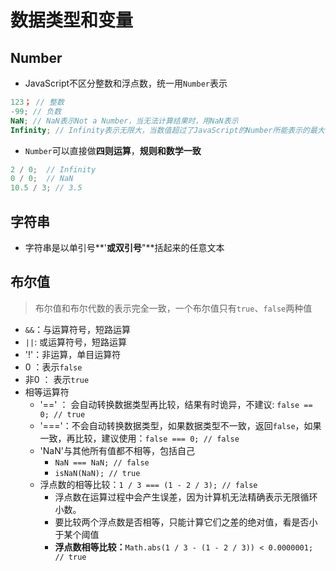 # 数据类型和变量

## Number

* JavaScript不区分整数和浮点数，统一用`Number`表示

```javaScript
123； // 整数  
-99; // 负数  
NaN; // NaN表示Not a Number，当无法计算结果时，用NaN表示  
Infinity; // Infinity表示无限大，当数值超过了JavaScript的Number所能表示的最大值时，就表示为Infinity
```
* `Number`可以直接做**四则运算**，**规则和数学一致**

```javaScript
2 / 0;  // Infinity
0 / 0;  // NaN
10.5 / 3; // 3.5
```

## 字符串

* 字符串是以单引号**'**或双引号**"**括起来的任意文本

## 布尔值

> 布尔值和布尔代数的表示完全一致，一个布尔值只有`true`、`false`两种值

* `&&`：与运算符号，短路运算
* `||`: 或运算符号，短路运算
* '!'：非运算，单目运算符
* 0 ：表示`false`
* 非0 ： 表示`true`
* 相等运算符
	* '==' ： 会自动转换数据类型再比较，结果有时诡异，不建议: `false == 0; // true`
	* '==='：不会自动转换数据类型，如果数据类型不一致，返回`false`，如果一致，再比较，建议使用：`false === 0; // false`
	* 'NaN'与其他所有值都不相等，包括自己
		* `NaN === NaN; // false`
		* `isNaN(NaN); // true`
	* 浮点数的相等比较：`1 / 3 === (1 - 2 / 3); // false`
		* 浮点数在运算过程中会产生误差，因为计算机无法精确表示无限循环小数。
		* 要比较两个浮点数是否相等，只能计算它们之差的绝对值，看是否小于某个阈值
		* **浮点数相等比较：**`Math.abs(1 / 3 - (1 - 2 / 3)) < 0.0000001; // true`